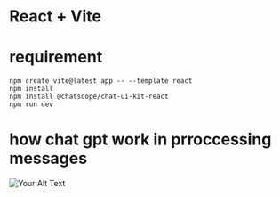 # React + Vite

# requirement

```
npm create vite@latest app -- --template react
npm install
npm install @chatscope/chat-ui-kit-react
npm run dev
```

# how chat gpt work in prroccessing messages

![Your Alt Text](/chatgpt.png)
